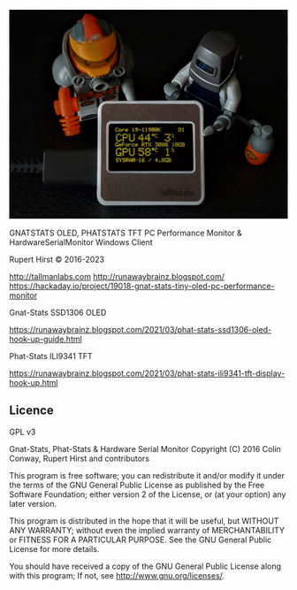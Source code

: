 ![](https://github.com/koogar/Gnat-Stats/blob/master/images/3620111625420060746.png)
  
  GNATSTATS OLED, PHATSTATS TFT PC Performance Monitor & HardwareSerialMonitor Windows Client 
   
  Rupert Hirst  © 2016-2023

  http://tallmanlabs.com
  http://runawaybrainz.blogspot.com/  
  https://hackaday.io/project/19018-gnat-stats-tiny-oled-pc-performance-monitor
  
  Gnat-Stats SSD1306 OLED

  https://runawaybrainz.blogspot.com/2021/03/phat-stats-ssd1306-oled-hook-up-guide.html

  Phat-Stats ILI9341 TFT

  https://runawaybrainz.blogspot.com/2021/03/phat-stats-ili9341-tft-display-hook-up.html

  Licence
  -------
  
  GPL v3
  
Gnat-Stats, Phat-Stats & Hardware Serial Monitor 
Copyright (C) 2016  Colin Conway, Rupert Hirst and contributors
 
This program is free software; you can redistribute it and/or
modify it under the terms of the GNU General Public License
as published by the Free Software Foundation; either version 2
of the License, or (at your option) any later version.

This program is distributed in the hope that it will be useful,
but WITHOUT ANY WARRANTY; without even the implied warranty of
MERCHANTABILITY or FITNESS FOR A PARTICULAR PURPOSE.  See the
GNU General Public License for more details.

You should have received a copy of the GNU General Public License
along with this program; If not, see <http://www.gnu.org/licenses/>.


